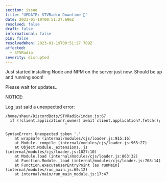 ```yaml
---
section: issue
title: "UPDATE: STVRadio Downtime 🔻"
date: 2023-01-19T00:51:27.696Z
resolved: false
draft: false
informational: false
pin: false
resolvedWhen: 2023-01-19T00:51:27.709Z
affected:
  - STVRadio
severity: disrupted
---
```

J﻿ust started installing Node and NPM on the server just now.
S﻿hould be up and running soon!

P﻿lease wait for updates..

N﻿OTICE:

L﻿og just said a unexpected error:




```
/home/shaun/DiscordBots/STVRadio/index.js:67
  if (!client.application?.owner) await client.application?.fetch();
                          ^

SyntaxError: Unexpected token '.'
    at wrapSafe (internal/modules/cjs/loader.js:915:16)
    at Module._compile (internal/modules/cjs/loader.js:963:27)
    at Object.Module._extensions..js (internal/modules/cjs/loader.js:1027:10)
    at Module.load (internal/modules/cjs/loader.js:863:32)
    at Function.Module._load (internal/modules/cjs/loader.js:708:14)
    at Function.executeUserEntryPoint [as runMain] (internal/modules/run_main.js:60:12)
    at internal/main/run_main_module.js:17:47

```